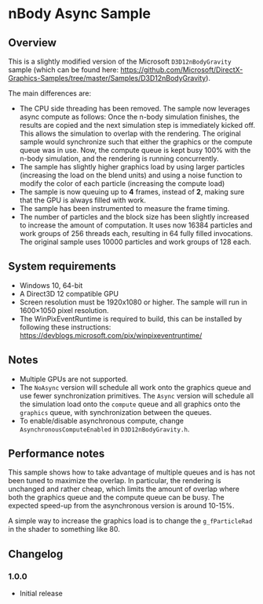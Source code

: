 # nBody Async Sample
## Overview

This is a slightly modified version of the Microsoft ``D3D12nBodyGravity`` sample (which can be found here: https://github.com/Microsoft/DirectX-Graphics-Samples/tree/master/Samples/D3D12nBodyGravity).

The main differences are:

* The CPU side threading has been removed. The sample now leverages async compute as follows: Once the n-body simulation finishes, the results are copied and the next simulation step is immediately kicked off. This allows the simulation to overlap with the rendering. The original sample would synchronize such that either the graphics or the compute queue was in use. Now, the compute queue is kept busy 100% with the n-body simulation, and the rendering is running concurrently.
* The sample has slightly higher graphics load by using larger particles (increasing the load on the blend units) and using a noise function to modify the color of each particle (increasing the compute load)
* The sample is now queuing up to **4** frames, instead of **2**, making sure that the GPU is always filled with work.
* The sample has been instrumented to measure the frame timing.
* The number of particles and the block size has been slightly increased to increase the amount of computation. It uses now 16384 particles and work groups of 256 threads each, resulting in 64 fully filled invocations. The original sample uses 10000 particles and work groups of 128 each.

## System requirements

* Windows 10, 64-bit
* A Direct3D 12 compatible GPU
* Screen resolution must be 1920x1080 or higher. The sample will run in 1600×1050 pixel resolution.
* The WinPixEventRuntime is required to build, this can be installed by following these instructions: https://devblogs.microsoft.com/pix/winpixeventruntime/

## Notes

* Multiple GPUs are not supported.
* The ``NoAsync`` version will schedule all work onto the graphics queue and use fewer synchronization primitives. The ``Async`` version will schedule all the simulation load onto the ``compute`` queue and all graphics onto the ``graphics`` queue, with synchronization between the queues.
* To enable/disable asynchronous compute, change `AsynchronousComputeEnabled` in `D3D12nBodyGravity.h`.

## Performance notes

This sample shows how to take advantage of multiple queues and is has not been tuned to maximize the overlap. In particular, the rendering is unchanged and rather cheap, which limits the amount of overlap where both the graphics queue and the compute queue can be busy. The expected speed-up from the asynchronous version is around 10-15%.

A simple way to increase the graphics load is to change the `g_fParticleRad` in the shader to something like 80.

## Changelog

### 1.0.0

* Initial release
